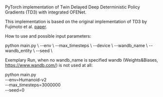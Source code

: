 PyTorch implementation of Twin Delayed Deep Deterministic Policy Gradients (TD3) with integrated OFENet. 

This implementation is based on the original implementation of TD3 by Fujimoto et al. [paper](https://arxiv.org/abs/1802.09477).

How to use and possible input parameters:

python main.py \\
	--env	\\
	--max_timesteps	\\
	--device       \\
	--wandb_name		\\
	--wandb_entity   \\
	--seed			\\
	
Exemplary Run, when no wandb_name is specified wandb (Weights&Biases, https://www.wandb.com/) is not used at all:

python main.py \
	--env=Humanoid-v2 \
	--max_timesteps=3000000 \
	--seed=0
	
